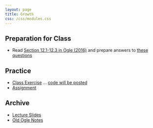 ```yaml
---
layout: page
title: Growth
css: /css/modules.css
---
```


## Preparation for Class

* Read [Section 12.1-12.3 in Ogle (2016)](RESOURCES/Ogle_Growth.pdf) and prepare answers to [these questions](PREP/Growth)

## Practice

* [Class Exercise](CEX/Growth_CEX1) ... [code will be posted](CEX/CODES/Growth.R)
* [Assignment](CE/Growth_CE1)

## Archive

* [Lecture Slides](PPT/Growth.pptx)
* [Old Ogle Notes](RESOURCES/Growth_Notes)
